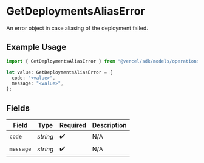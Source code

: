 # GetDeploymentsAliasError

An error object in case aliasing of the deployment failed.

## Example Usage

```typescript
import { GetDeploymentsAliasError } from "@vercel/sdk/models/operations";

let value: GetDeploymentsAliasError = {
  code: "<value>",
  message: "<value>",
};
```

## Fields

| Field              | Type               | Required           | Description        |
| ------------------ | ------------------ | ------------------ | ------------------ |
| `code`             | *string*           | :heavy_check_mark: | N/A                |
| `message`          | *string*           | :heavy_check_mark: | N/A                |